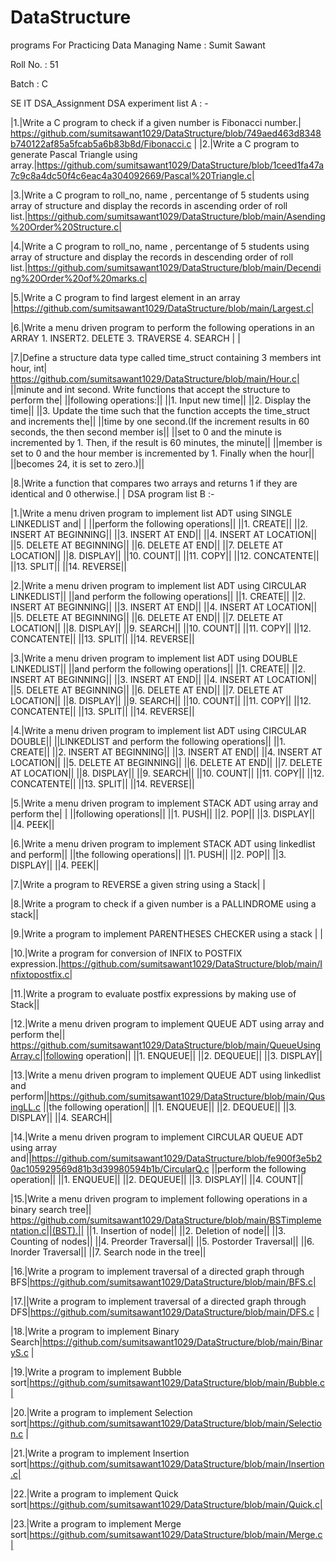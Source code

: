 # DataStructure
programs For Practicing Data Managing
Name : Sumit Sawant

Roll No. : 51

Batch : C

SE IT
DSA_Assignment
DSA experiment list A : -

|1.|Write a C program to check if a given number is Fibonacci number.| https://github.com/sumitsawant1029/DataStructure/blob/749aed463d8348b740122af85a5fcab5a6b83b8d/Fibonacci.c |
|2.|Write a C program to generate Pascal Triangle using array.|https://github.com/sumitsawant1029/DataStructure/blob/1ceed1fa47a7c9c8a4dc50f4c6eac4a304092669/Pascal%20Triangle.c|

|3.|Write a C program to roll_no, name , percentange of 5 students using array of structure and display the records in ascending order of roll list.|https://github.com/sumitsawant1029/DataStructure/blob/main/Asending%20Order%20Structure.c|

|4.|Write a C program to roll_no, name , percentange of 5 students using array of structure and display the records in descending order of roll list.|https://github.com/sumitsawant1029/DataStructure/blob/main/Decending%20Order%20of%20marks.c|

|5.|Write a C program to find largest element in an array |https://github.com/sumitsawant1029/DataStructure/blob/main/Largest.c|

|6.|Write a menu driven program to perform the following operations in an ARRAY 1. INSERT2. DELETE 3. TRAVERSE 4. SEARCH | |

|7.|Define a structure data type called time_struct containing 3 members int hour, int| https://github.com/sumitsawant1029/DataStructure/blob/main/Hour.c| ||minute and int second. Write functions that accept the structure to perform the| ||following operations:|| ||1. Input new time|| ||2. Display the time|| ||3. Update the time such that the function accepts the time_struct and increments the|| ||time by one second.(If the increment results in 60 seconds, the then second member is|| ||set to 0 and the minute is incremented by 1. Then, if the result is 60 minutes, the minute|| ||member is set to 0 and the hour member is incremented by 1. Finally when the hour|| ||becomes 24, it is set to zero.)||

|8.|Write a function that compares two arrays and returns 1 if they are identical and 0 otherwise.| |
DSA program list B :-

|1.|Write a menu driven program to implement list ADT using SINGLE LINKEDLIST and| | ||perform the following operations|| ||1. CREATE|| ||2. INSERT AT BEGINNING|| ||3. INSERT AT END|| ||4. INSERT AT LOCATION|| ||5. DELETE AT BEGINNING|| ||6. DELETE AT END|| ||7. DELETE AT LOCATION|| ||8. DISPLAY|| ||10. COUNT|| ||11. COPY|| ||12. CONCATENTE|| ||13. SPLIT|| ||14. REVERSE||

|2.|Write a menu driven program to implement list ADT using CIRCULAR LINKEDLIST|| ||and perform the following operations|| ||1. CREATE|| ||2. INSERT AT BEGINNING|| ||3. INSERT AT END|| ||4. INSERT AT LOCATION|| ||5. DELETE AT BEGINNING|| ||6. DELETE AT END|| ||7. DELETE AT LOCATION|| ||8. DISPLAY|| ||9. SEARCH|| ||10. COUNT|| ||11. COPY|| ||12. CONCATENTE|| ||13. SPLIT|| ||14. REVERSE||

|3.|Write a menu driven program to implement list ADT using DOUBLE LINKEDLIST|| ||and perform the following operations|| ||1. CREATE|| ||2. INSERT AT BEGINNING|| ||3. INSERT AT END|| ||4. INSERT AT LOCATION|| ||5. DELETE AT BEGINNING|| ||6. DELETE AT END|| ||7. DELETE AT LOCATION|| ||8. DISPLAY|| ||9. SEARCH|| ||10. COUNT|| ||11. COPY|| ||12. CONCATENTE|| ||13. SPLIT|| ||14. REVERSE||

|4.|Write a menu driven program to implement list ADT using CIRCULAR DOUBLE|| ||LINKEDLIST and perform the following operations|| ||1. CREATE|| ||2. INSERT AT BEGINNING|| ||3. INSERT AT END|| ||4. INSERT AT LOCATION|| ||5. DELETE AT BEGINNING|| ||6. DELETE AT END|| ||7. DELETE AT LOCATION|| ||8. DISPLAY|| ||9. SEARCH|| ||10. COUNT|| ||11. COPY|| ||12. CONCATENTE|| ||13. SPLIT|| ||14. REVERSE||

|5.|Write a menu driven program to implement STACK ADT using array and perform the| | ||following operations|| ||1. PUSH|| ||2. POP|| ||3. DISPLAY|| ||4. PEEK||

|6.|Write a menu driven program to implement STACK ADT using linkedlist and perform|| ||the following operations|| ||1. PUSH|| ||2. POP|| ||3. DISPLAY|| ||4. PEEK||

|7.|Write a program to REVERSE a given string using a Stack| |

|8.|Write a program to check if a given number is a PALLINDROME using a stack||

|9.|Write a program to implement PARENTHESES CHECKER using a stack | |

|10.|Write a program for conversion of INFIX to POSTFIX expression.|https://github.com/sumitsawant1029/DataStructure/blob/main/Infixtopostfix.c|

|11.|Write a program to evaluate postfix expressions by making use of Stack||

|12.|Write a menu driven program to implement QUEUE ADT using array and perform the|| https://github.com/sumitsawant1029/DataStructure/blob/main/QueueUsingArray.c||following operation|| ||1. ENQUEUE|| ||2. DEQUEUE|| ||3. DISPLAY||

|13.|Write a menu driven program to implement QUEUE ADT using linkedlist and perform||https://github.com/sumitsawant1029/DataStructure/blob/main/QusingLL.c ||the following operation|| ||1. ENQUEUE|| ||2. DEQUEUE|| ||3. DISPLAY|| ||4. SEARCH||

|14.|Write a menu driven program to implement CIRCULAR QUEUE ADT using array and||https://github.com/sumitsawant1029/DataStructure/blob/fe900f3e5b20ac105929569d81b3d39980594b1b/CircularQ.c ||perform the following operation|| ||1. ENQUEUE|| ||2. DEQUEUE|| ||3. DISPLAY|| ||4. COUNT||

|15.|Write a menu driven program to implement following operations in a binary search tree|| https://github.com/sumitsawant1029/DataStructure/blob/main/BSTimplementation.c||(BST).|| ||1. Insertion of node|| ||2. Deletion of node|| ||3. Counting of nodes|| ||4. Preorder Traversal|| ||5. Postorder Traversal|| ||6. Inorder Traversal|| ||7. Search node in the tree||

|16.|Write a program to implement traversal of a directed graph through BFS|https://github.com/sumitsawant1029/DataStructure/blob/main/BFS.c|

|17.||Write a program to implement traversal of a directed graph through DFS|https://github.com/sumitsawant1029/DataStructure/blob/main/DFS.c |

|18.|Write a program to implement Binary Search|https://github.com/sumitsawant1029/DataStructure/blob/main/BinaryS.c |

|19.|Write a program to implement Bubble sort|https://github.com/sumitsawant1029/DataStructure/blob/main/Bubble.c|

|20.|Write a program to implement Selection sort|https://github.com/sumitsawant1029/DataStructure/blob/main/Selection.c |

|21.|Write a program to implement Insertion sort|https://github.com/sumitsawant1029/DataStructure/blob/main/Insertion.c|

|22.|Write a program to implement Quick sort|https://github.com/sumitsawant1029/DataStructure/blob/main/Quick.c|

|23.|Write a program to implement Merge sort|https://github.com/sumitsawant1029/DataStructure/blob/main/Merge.c|
